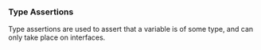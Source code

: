 ### Type Assertions

Type assertions are used to assert that a variable is of some type, and can only take place on interfaces.
